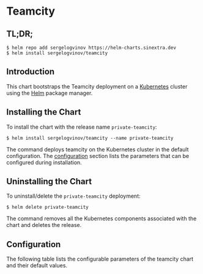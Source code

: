 # Teamcity

## TL;DR;

```console
$ helm repo add sergelogvinov https://helm-charts.sinextra.dev
$ helm install sergelogvinov/teamcity
```

## Introduction

This chart bootstraps the Teamcity deployment on a [Kubernetes](http://kubernetes.io) cluster using the [Helm](https://helm.sh) package manager.

## Installing the Chart

To install the chart with the release name `private-teamcity`:

```console
$ helm install sergelogvinov/teamcity --name private-teamcity
```

The command deploys teamcity on the Kubernetes cluster in the default configuration. The [configuration](#configuration) section lists the parameters that can be configured during installation.

## Uninstalling the Chart

To uninstall/delete the `private-teamcity` deployment:

```console
$ helm delete private-teamcity
```

The command removes all the Kubernetes components associated with the chart and deletes the release.

## Configuration

The following table lists the configurable parameters of the teamcity chart and their default values.


